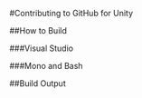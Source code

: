 #Contributing to GitHub for Unity

##How to Build

###Visual Studio

###Mono and Bash

##Build Output